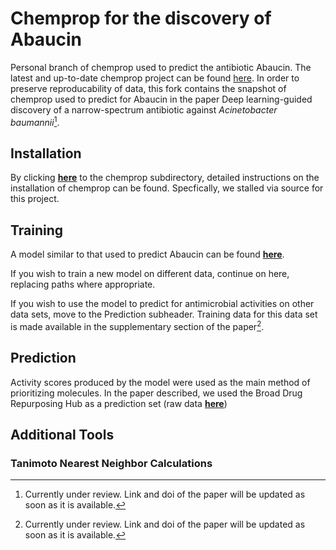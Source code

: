 # Chemprop for the discovery of Abaucin
Personal branch of chemprop used to predict the antibiotic Abaucin.
The latest and up-to-date chemprop project can be found [here](https://github.com/chemprop/chemprop "Chemprop's Github"). In order to preserve reproducability of data, this fork contains the snapshot of chemprop used to predict for Abaucin in the paper Deep learning-guided discovery of a narrow-spectrum antibiotic against *Acinetobacter baumannii*[^1]. 

## Installation

By clicking [**here**](/hemprop) to the chemprop subdirectory, detailed instructions on the installation of chemprop can be found. Specfically, we stalled via source for this project.

## Training
A model similar to that used to predict Abaucin can be found [**here**](models/final_model).

If you wish to train a new model on different data, continue on here, replacing paths where appropriate. 

If you wish to use the model to predict for antimicrobial activities on other data sets, move to the Prediction subheader. Training data for this data set is made available in the supplementary section of the paper[^1]. 




## Prediction
Activity scores produced by the model were used as the main method of prioritizing molecules. In the paper described, we used the Broad Drug Repurposing Hub as a prediction set (raw data [**here**](data/Broad_DRH_smiles.csv)) 

## Additional Tools

### Tanimoto Nearest Neighbor Calculations




[^1]: Currently under review. Link and doi of the paper will be updated as soon as it is available. 

